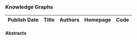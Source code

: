 
### Knowledge Graphs
|Publish Date|Title|Authors|Homepage|Code|
| :---: | :---: | :---: | :---: | :---: |

#### Abstracts
